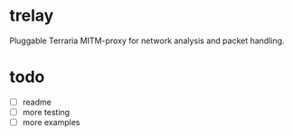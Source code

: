 # trelay
Pluggable Terraria MITM-proxy for network analysis and packet handling.

# todo
- [ ] readme
- [ ] more testing
- [ ] more examples
